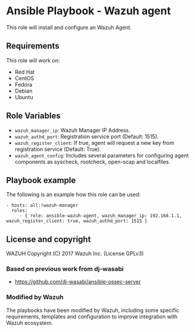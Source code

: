 Ansible Playbook - Wazuh agent
==============================

This role will install and configure an Wazuh Agent.

Requirements
------------

This role will work on:
 * Red Hat
 * CentOS
 * Fedora
 * Debian
 * Ubuntu


Role Variables
--------------

* `wazuh_manager_ip`: Wazuh Manager IP Address.
* `wazuh_authd_port`: Registration service port (Default: 1515).
* `wazuh_register_client`: If true, agent will request a new key from registration service (Default: True).
* `wazuh_agent_config`: Includes several parameters for configuring agent components as syscheck, rootcheck, open-scap and localfiles.


Playbook example
----------------

The following is an example how this role can be used:

    - hosts: all:!wazuh-manager
      roles:
         - { role: ansible-wazuh-agent, wazuh_manager_ip: 192.168.1.1, wazuh_register_client: true, wazuh_authd_port: 1515 }

License and copyright
---------------------

WAZUH Copyright (C) 2017 Wazuh Inc. (License GPLv3)

### Based on previous work from dj-wasabi

  - https://github.com/dj-wasabi/ansible-ossec-server

### Modified by Wazuh

The playbooks have been modified by Wazuh, including some specific requirements, templates and configuration to improve integration with Wazuh ecosystem.
